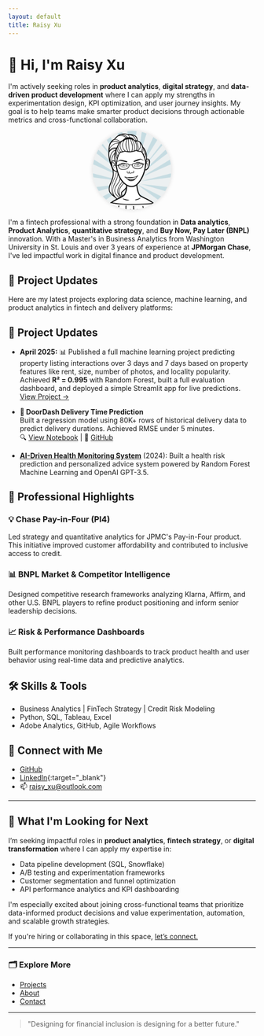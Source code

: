 ```yaml
---
layout: default
title: Raisy Xu
---
```


# 👋 Hi, I'm Raisy Xu

I'm actively seeking roles in **product analytics**, **digital strategy**, and **data-driven product development** where I can apply my strengths in experimentation design, KPI optimization, and user journey insights. My goal is to help teams make smarter product decisions through actionable metrics and cross-functional collaboration.

<p align="center">
  <img src="AvatarMaker2.png" alt="Raisy Xu avatar" width="160" style="border-radius: 50%; box-shadow: 0 0 8px rgba(0,0,0,0.15);" />
</p>

I'm a fintech professional with a strong foundation in **Data analytics**, **Product Analytics**, **quantitative strategy**, and **Buy Now, Pay Later (BNPL)** innovation. With a Master's in Business Analytics from Washington University in St. Louis and over 3 years of experience at **JPMorgan Chase**, I've led impactful work in digital finance and product development.

## 🚀 Project Updates

Here are my latest projects exploring data science, machine learning, and product analytics in fintech and delivery platforms:

## 📢 Project Updates

- **April 2025:** 📊 Published a full machine learning project predicting property listing interactions over 3 days and 7 days based on property features like rent, size, number of photos, and locality popularity. Achieved **R² = 0.995** with Random Forest, built a full evaluation dashboard, and deployed a simple Streamlit app for live predictions.  
[View Project →](https://github.com/RaisyXu/Predicting-Property-Listing-Interactions)


- **🛵 DoorDash Delivery Time Prediction**  
  Built a regression model using 80K+ rows of historical delivery data to predict delivery durations. Achieved RMSE under 5 minutes.  
  🔍 [View Notebook](https://nbviewer.org/github/RaisyXu/jupyter-notebooks/blob/main/doordash_delivery_time.ipynb) | 📂 [GitHub](https://github.com/RaisyXu/jupyter-notebooks/blob/main/doordash_delivery_time.ipynb)


- **[AI-Driven Health Monitoring System](https://github.com/RaisyXu/health-monitoring-ai)** (2024): Built a health risk prediction and personalized advice system powered by Random Forest Machine Learning and OpenAI GPT-3.5. 


## 💼 Professional Highlights

### 💡 Chase Pay-in-Four (PI4)
Led strategy and quantitative analytics for JPMC's Pay-in-Four product. This initiative improved customer affordability and contributed to inclusive access to credit.

### 📊 BNPL Market & Competitor Intelligence
Designed competitive research frameworks analyzing Klarna, Affirm, and other U.S. BNPL players to refine product positioning and inform senior leadership decisions.

### 📈 Risk & Performance Dashboards
Built performance monitoring dashboards to track product health and user behavior using real-time data and predictive analytics.

## 🛠 Skills & Tools
- Business Analytics | FinTech Strategy | Credit Risk Modeling
- Python, SQL, Tableau, Excel
- Adobe Analytics, GitHub, Agile Workflows

## 🔗 Connect with Me
- [GitHub](https://github.com/raisyxu)
- [LinkedIn](https://www.linkedin.com/in/raisyxu/){:target="_blank"}
- 📫 raisy_xu@outlook.com

---

## 💬 What I'm Looking for Next

I’m seeking impactful roles in **product analytics**, **fintech strategy**, or **digital transformation** where I can apply my expertise in:
- Data pipeline development (SQL, Snowflake)
- A/B testing and experimentation frameworks
- Customer segmentation and funnel optimization
- API performance analytics and KPI dashboarding

I'm especially excited about joining cross-functional teams that prioritize data-informed product decisions and value experimentation, automation, and scalable growth strategies.

If you're hiring or collaborating in this space, [let’s connect.](mailto:raisy_xu@outlook.com)

---
### 🗂 Explore More

- [Projects](./projects.html)
- [About](./about.html)
- [Contact](mailto:raisy_xu@outlook.com)

---

> "Designing for financial inclusion is designing for a better future."
